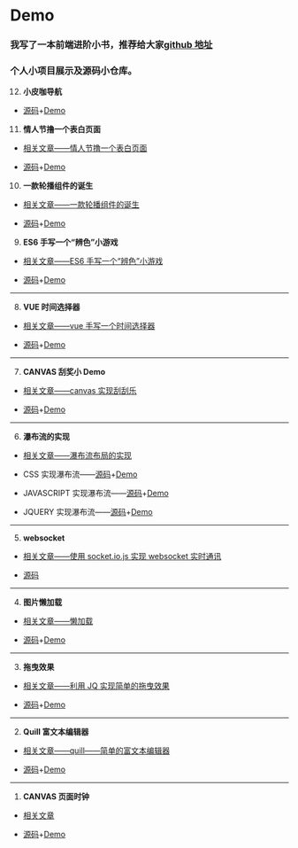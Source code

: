 # Demo

### 我写了一本前端进阶小书，推荐给大家[github 地址](https://github.com/zxpsuper/advanced_front_end)

### **个人小项目展示及源码小仓库。**

12. **小皮咖导航**

- [源码](https://github.com/zxpsuper/Demo/tree/master/navigation)+[Demo](https://zxpsuper.github.io/Demo/navigation/)

11. **情人节撸一个表白页面**

- [相关文章——情人节撸一个表白页面](https://juejin.im/post/5c6521b8f265da2dcd79ca74)

- [源码](https://github.com/zxpsuper/Demo/tree/master/valentine_day)+[Demo](https://zxpsuper.github.io/Demo/valentine_day/name.html)

10. **一款轮播组件的诞生**

- [相关文章——一款轮播组件的诞生](https://juejin.im/post/5c24925fe51d4502a232fb6b)

- [源码](https://github.com/zxpsuper/suporka-carousal)+[Demo](https://zxpsuper.github.io/Demo/carousal/index.html)

9. **ES6 手写一个“辨色”小游戏**

- [相关文章——ES6 手写一个“辨色”小游戏](https://segmentfault.com/a/1190000016444812)

- [源码](./color/index.js)+[Demo](https://zxpsuper.github.io/Demo/color/index.html)

---

8. **VUE 时间选择器**

- [相关文章——vue 手写一个时间选择器](https://juejin.im/post/5b62b0cfe51d453489494efb)

- [源码](./datepicker/Datepicker.vue)+[Demo](https://zxpsuper.github.io/Demo/datepicker/index.html)

---

7. **CANVAS 刮奖小 Demo**

- [相关文章——canvas 实现刮刮乐](https://blog.csdn.net/weixin_38788347/article/details/78239704)

- [源码](./guajiang/index.html)+[Demo](https://zxpsuper.github.io/Demo/guajiang/index.html)

---

6. **瀑布流的实现**

- [相关文章——瀑布流布局的实现](https://blog.csdn.net/weixin_38788347/article/details/78390064)

- CSS 实现瀑布流——[源码](./waterflow/waterfallcss.html)+[Demo](https://zxpsuper.github.io/Demo/waterflow/waterfallcss.html)

- JAVASCRIPT 实现瀑布流——[源码](./waterflow/waterfalljs.html)+[Demo](https://zxpsuper.github.io/Demo/waterflow/waterfalljs.html)

- JQUERY 实现瀑布流——[源码](./waterflow/waterfalljq.html)+[Demo](https://zxpsuper.github.io/Demo/waterflow/waterfalljq.html)

---

5. **websocket**

- [相关文章——使用 socket.io.js 实现 websocket 实时通讯](https://blog.csdn.net/weixin_38788347/article/details/79726992)

- [源码](./websocket/)

---

4. **图片懒加载**

- [相关文章——懒加载](https://blog.csdn.net/weixin_38788347/article/details/78217372)

- [源码](./lazyload.html)+[Demo](https://zxpsuper.github.io/Demo/lazyload.html)

---

3. **拖曳效果**

- [相关文章——利用 JQ 实现简单的拖曳效果](https://blog.csdn.net/weixin_38788347/article/details/78273565)

- [源码](./drag.html)+[Demo](https://zxpsuper.github.io/Demo/drag.html)

---

2. **Quill 富文本编辑器**

- [相关文章——quill——简单的富文本编辑器](https://blog.csdn.net/weixin_38788347/article/details/78249433)

- [源码](./quill.html)+[Demo](https://zxpsuper.github.io/Demo/quill.html)

---

1. **CANVAS 页面时钟**

- [相关文章](https://blog.csdn.net/weixin_38788347/article/details/78239704)

- [源码](./watch.html)+[Demo](https://zxpsuper.github.io/Demo/watch.html)
